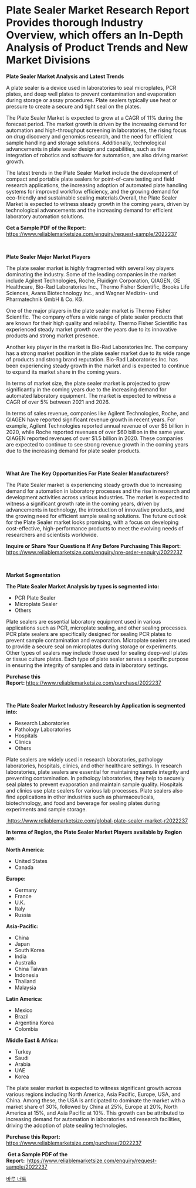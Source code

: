 <p><h1>Plate Sealer Market Research Report Provides thorough Industry Overview, which offers an In-Depth Analysis of Product Trends and New Market Divisions</h1></p><p><strong>Plate Sealer Market Analysis and Latest Trends</strong></p>
<p><p>A plate sealer is a device used in laboratories to seal microplates, PCR plates, and deep well plates to prevent contamination and evaporation during storage or assay procedures. Plate sealers typically use heat or pressure to create a secure and tight seal on the plates.</p><p>The Plate Sealer Market is expected to grow at a CAGR of 11% during the forecast period. The market growth is driven by the increasing demand for automation and high-throughput screening in laboratories, the rising focus on drug discovery and genomics research, and the need for efficient sample handling and storage solutions. Additionally, technological advancements in plate sealer design and capabilities, such as the integration of robotics and software for automation, are also driving market growth.</p><p>The latest trends in the Plate Sealer Market include the development of compact and portable plate sealers for point-of-care testing and field research applications, the increasing adoption of automated plate handling systems for improved workflow efficiency, and the growing demand for eco-friendly and sustainable sealing materials.Overall, the Plate Sealer Market is expected to witness steady growth in the coming years, driven by technological advancements and the increasing demand for efficient laboratory automation solutions.</p></p>
<p><strong>Get a Sample PDF of the Report:&nbsp;</strong> <a href="https://www.reliablemarketsize.com/enquiry/request-sample/2022237">https://www.reliablemarketsize.com/enquiry/request-sample/2022237</a></p>
<p>&nbsp;</p>
<p><strong>Plate Sealer Major Market Players</strong></p>
<p><p>The plate sealer market is highly fragmented with several key players dominating the industry. Some of the leading companies in the market include Agilent Technologies, Roche, Fluidigm Corporation, QIAGEN, GE Healthcare, Bio-Rad Laboratories Inc., Thermo Fisher Scientific, Brooks Life Sciences, Avans Biotechnology Inc., and Wagner Medizin- und Pharmatechnik GmbH & Co. KG.</p><p>One of the major players in the plate sealer market is Thermo Fisher Scientific. The company offers a wide range of plate sealer products that are known for their high quality and reliability. Thermo Fisher Scientific has experienced steady market growth over the years due to its innovative products and strong market presence.</p><p>Another key player in the market is Bio-Rad Laboratories Inc. The company has a strong market position in the plate sealer market due to its wide range of products and strong brand reputation. Bio-Rad Laboratories Inc. has been experiencing steady growth in the market and is expected to continue to expand its market share in the coming years.</p><p>In terms of market size, the plate sealer market is projected to grow significantly in the coming years due to the increasing demand for automated laboratory equipment. The market is expected to witness a CAGR of over 5% between 2021 and 2026.</p><p>In terms of sales revenue, companies like Agilent Technologies, Roche, and QIAGEN have reported significant revenue growth in recent years. For example, Agilent Technologies reported annual revenue of over $5 billion in 2020, while Roche reported revenues of over $60 billion in the same year. QIAGEN reported revenues of over $1.5 billion in 2020. These companies are expected to continue to see strong revenue growth in the coming years due to the increasing demand for plate sealer products.</p></p>
<p>&nbsp;</p>
<p><strong>What Are The Key Opportunities For Plate Sealer Manufacturers?</strong></p>
<p><p>The Plate Sealer market is experiencing steady growth due to increasing demand for automation in laboratory processes and the rise in research and development activities across various industries. The market is expected to witness a significant growth rate in the coming years, driven by advancements in technology, the introduction of innovative products, and the growing need for efficient sample sealing solutions. The future outlook for the Plate Sealer market looks promising, with a focus on developing cost-effective, high-performance products to meet the evolving needs of researchers and scientists worldwide.</p></p>
<p><strong>Inquire or Share Your Questions If Any Before Purchasing This Report:</strong> <a href="https://www.reliablemarketsize.com/enquiry/pre-order-enquiry/2022237">https://www.reliablemarketsize.com/enquiry/pre-order-enquiry/2022237</a></p>
<p>&nbsp;</p>
<p><strong>Market Segmentation</strong></p>
<p><strong>The Plate Sealer Market Analysis by types is segmented into:</strong></p>
<p><ul><li>PCR Plate Sealer</li><li>Microplate Sealer</li><li>Others</li></ul></p>
<p><p>Plate sealers are essential laboratory equipment used in various applications such as PCR, microplate sealing, and other sealing processes. PCR plate sealers are specifically designed for sealing PCR plates to prevent sample contamination and evaporation. Microplate sealers are used to provide a secure seal on microplates during storage or experiments. Other types of sealers may include those used for sealing deep-well plates or tissue culture plates. Each type of plate sealer serves a specific purpose in ensuring the integrity of samples and data in laboratory settings.</p></p>
<p><strong>Purchase this Report:&nbsp;</strong><a href="https://www.reliablemarketsize.com/purchase/2022237">https://www.reliablemarketsize.com/purchase/2022237</a></p>
<p>&nbsp;</p>
<p><strong>The Plate Sealer Market Industry Research by Application is segmented into:</strong></p>
<p><ul><li>Research Laboratories</li><li>Pathology Laboratories</li><li>Hospitals</li><li>Clinics</li><li>Others</li></ul></p>
<p><p>Plate sealers are widely used in research laboratories, pathology laboratories, hospitals, clinics, and other healthcare settings. In research laboratories, plate sealers are essential for maintaining sample integrity and preventing contamination. In pathology laboratories, they help to securely seal plates to prevent evaporation and maintain sample quality. Hospitals and clinics use plate sealers for various lab processes. Plate sealers also find applications in other industries such as pharmaceuticals, biotechnology, and food and beverage for sealing plates during experiments and sample storage.</p></p>
<p><a href="https://www.reliablemarketsize.com/global-plate-sealer-market-r2022237">&nbsp;https://www.reliablemarketsize.com/global-plate-sealer-market-r2022237</a></p>
<p><strong>In terms of Region, the Plate Sealer Market Players available by Region are:</strong></p>
<p>
    <p> <strong> North America: </strong>
        <ul>
            <li>United States</li>
            <li>Canada</li>
        </ul>
        </p> 
    <p> <strong> Europe: </strong>
        <ul>
            <li>Germany</li>
            <li>France</li>
            <li>U.K.</li>
            <li>Italy</li>
            <li>Russia</li>
        </ul>
        </p> 
    <p> <strong> Asia-Pacific: </strong>
        <ul>
            <li>China</li>
            <li>Japan</li>
            <li>South Korea</li>
            <li>India</li>
            <li>Australia</li>
            <li>China Taiwan</li>
            <li>Indonesia</li>
            <li>Thailand</li>
            <li>Malaysia</li>
        </ul>
        </p> 
    <p> <strong> Latin America: </strong>
        <ul>
            <li>Mexico</li>
            <li>Brazil</li>
            <li>Argentina Korea</li>
            <li>Colombia</li>
        </ul>
        </p> 
    <p> <strong> Middle East & Africa: </strong>
        <ul>
            <li>Turkey</li>
            <li>Saudi</li>
            <li>Arabia</li>
            <li>UAE</li>
            <li>Korea</li>
        </ul>
    </p>
    </p>
<p><p>The plate sealer market is expected to witness significant growth across various regions including North America, Asia Pacific, Europe, USA, and China. Among these, the USA is anticipated to dominate the market with a market share of 30%, followed by China at 25%, Europe at 20%, North America at 15%, and Asia Pacific at 10%. This growth can be attributed to increasing demand for automation in laboratories and research facilities, driving the adoption of plate sealing technologies.</p></p>
<p><strong>Purchase this Report: </strong><a href="https://www.reliablemarketsize.com/purchase/2022237">https://www.reliablemarketsize.com/purchase/2022237</a></p>
<p>&nbsp;<strong>Get a Sample PDF of the Report:&nbsp;&nbsp;</strong><a href="https://www.reliablemarketsize.com/enquiry/request-sample/2022237">https://www.reliablemarketsize.com/enquiry/request-sample/2022237</a></p>
<p><strong></strong></p>
<p><p><a href="https://github.com/hook46569/Market-Research-Report-List-2/blob/main/63533702405.md">바루 너트</a></p></p>